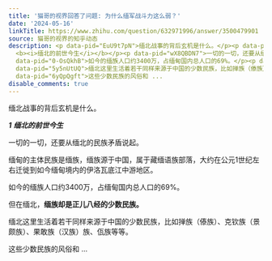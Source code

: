 ```yaml
---
title: '猫哥的视界回答了问题: 为什么缅军战斗力这么弱？'
date: '2024-05-16'
linkTitle: https://www.zhihu.com/question/632971996/answer/3500479901
source: 猫哥的视界的知乎动态
description: <p data-pid="EuU9t7pN">缅北战事的背后玄机是什么。</p><p data-pid="wvJIfQCD"><b><i>1</i></b>
  <b><i>缅北的前世今生</i></b></p><p data-pid="wX8QBDN7">一切的一切，还要从缅北的民族矛盾说起。</p><p data-pid="xJi5ZvV5">缅甸的主体民族是缅族，缅族源于中国，属于藏缅语族部落，大约在公元1世纪左右迁徙到如今缅甸境内的伊洛瓦底江中游地区。</p><p
  data-pid="0-OsQkhB">如今的缅族人口约3400万，占缅甸国内总人口的69%。</p><p data-pid="hAhj_pSo">但在缅北，<b>缅族却是正儿八经的少数民族。</b></p><p
  data-pid="5y5nUtUQ">缅北这里生活着若干同样来源于中国的少数民族，比如掸族（傣族）、克钦族（景颇族）、果敢族（汉族）族、佤族等等。</p><p
  data-pid="6yQpQgft">这些少数民族的风俗和 ...
disable_comments: true
---
```

<p data-pid="EuU9t7pN">缅北战事的背后玄机是什么。</p><p data-pid="wvJIfQCD"><b><i>1</i></b> <b><i>缅北的前世今生</i></b></p><p data-pid="wX8QBDN7">一切的一切，还要从缅北的民族矛盾说起。</p><p data-pid="xJi5ZvV5">缅甸的主体民族是缅族，缅族源于中国，属于藏缅语族部落，大约在公元1世纪左右迁徙到如今缅甸境内的伊洛瓦底江中游地区。</p><p data-pid="0-OsQkhB">如今的缅族人口约3400万，占缅甸国内总人口的69%。</p><p data-pid="hAhj_pSo">但在缅北，<b>缅族却是正儿八经的少数民族。</b></p><p data-pid="5y5nUtUQ">缅北这里生活着若干同样来源于中国的少数民族，比如掸族（傣族）、克钦族（景颇族）、果敢族（汉族）族、佤族等等。</p><p data-pid="6yQpQgft">这些少数民族的风俗和 ...